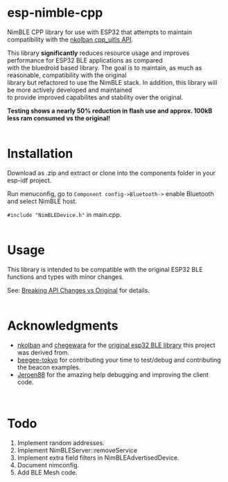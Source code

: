 # esp-nimble-cpp

NimBLE CPP library for use with ESP32 that attempts to maintain compatibility with the [nkolban cpp_uitls API](https://github.com/nkolban/esp32-snippets/tree/master/cpp_utils).

This library **significantly** reduces resource usage and improves performance for ESP32 BLE applications as compared    
with the bluedroid based library. The goal is to maintain, as much as reasonable, compatibility with the original   
library but refactored to use the NimBLE stack. In addition, this library will be more actively developed and maintained   
to provide improved capabilites and stability over the original.

**Testing shows a nearly 50% reduction in flash use and approx. 100kB less ram consumed vs the original!**  
<br/>  

# Installation

Download as .zip and extract or clone into the components folder in your esp-idf project.

Run menuconfig, go to `Component config->Bluetooth->` enable Bluetooth and select NimBLE host.

`#include "NimBLEDevice.h"` in main.cpp.  
<br/>  

# Usage

This library is intended to be compatible with the original ESP32 BLE functions and types with minor changes.  

See: [Breaking API Changes vs Original](docs/BREAKING_API_CHANGES.md) for details.  
<br/>  

# Acknowledgments

* [nkolban](https://github.com/nkolban) and [chegewara](https://github.com/chegewara) for the [original esp32 BLE library](https://github.com/nkolban/esp32-snippets/tree/master/cpp_utils) this project was derived from.
* [beegee-tokyo](https://github.com/beegee-tokyo) for contributing your time to test/debug and contributing the beacon examples.
* [Jeroen88](https://github.com/Jeroen88) for the amazing help debugging and improving the client code.  
<br/>  

# Todo

1. Implement random addresses.
2. Implement NimBLEServer::removeService
3. Implement extra field filters in NimBLEAdvertisedDevice.
4. Document nimconfig.
5. Add BLE Mesh code.
